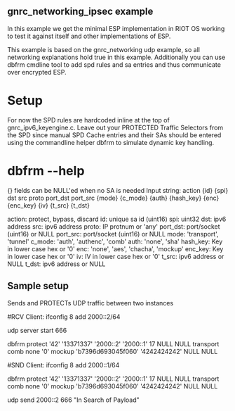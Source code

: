 ## gnrc_networking_ipsec example

In this example we get the minimal ESP implementation in RIOT OS working to test it against itself and other implementations of ESP.

This example is based on the gnrc_networking udp example, so all networking explanations hold true in this example. Additionally you can use dbfrm cmdline tool to add spd rules and sa entries and thus communicate over encrypted ESP.

# Setup

For now the SPD rules are hardcoded inline at the top of gnrc_ipv6_keyengine.c. Leave out your PROTECTED Traffic Selectors from the SPD since manual SPD Cache entries and their SAs should be entered using the commandline helper dbfrm to simulate dynamic key handling.

# dbfrm --help

{} fields can be NULL'ed when no SA is needed
Input string: action {id}  {spi}  dst  src  proto  port_dst port_src {mode}
	{c_mode} {auth} {hash_key} {enc} {enc_key} {iv} {t_src} {t_dst}

action:		protect, bypass, discard
id:		unique sa id (uint16)
spi:		uint32
dst:		ipv6 address
src:		ipv6 address
proto:		IP protnum or 'any'
port_dst:	port/socket (uint16) or NULL
port_src:	port/socket (uint16) or NULL
mode:		'transport', 'tunnel'
c_mode:		'auth', 'authenc', 'comb'
auth:		'none', 'sha'
hash_key:	Key in lower case hex or '0'
enc:		'none', 'aes', 'chacha', 'mockup'
enc_key:	Key in lower case hex or '0'
iv:	IV in lower case hex or '0'
t_src:		ipv6 address or NULL
t_dst:		ipv6 address or NULL

## Sample setup


Sends and PROTECTs UDP traffic between two instances


#RCV Client:
ifconfig 8 add 2000::2/64

udp server start 666

dbfrm protect '42' '13371337' '2000::2' '2000::1' 17  NULL NULL transport comb none '0' mockup 'b7396d693045f060' '4242424242' NULL NULL


#SND Client:
ifconfig 8 add 2000::1/64

dbfrm protect '42' '13371337' '2000::2' '2000::1' 17  NULL NULL transport comb none '0' mockup 'b7396d693045f060' '4242424242' NULL NULL

udp send 2000::2 666 "In Search of Payload"

